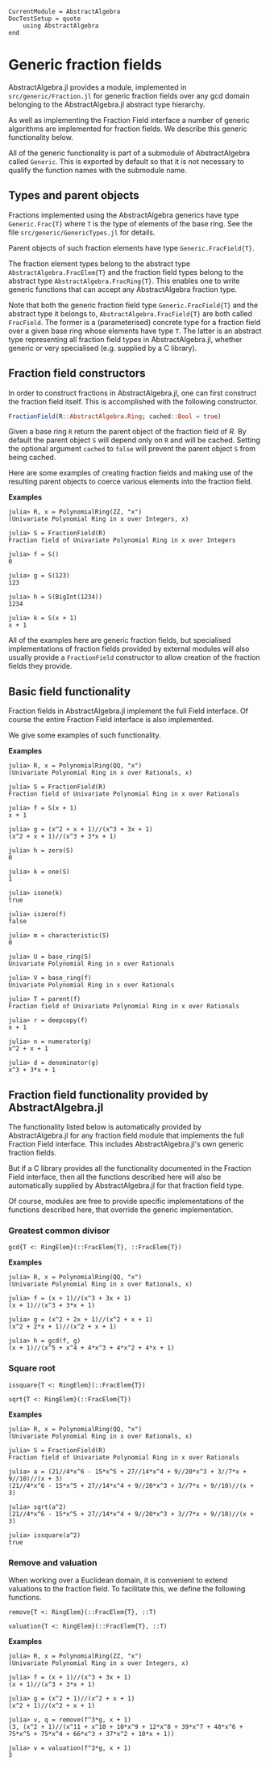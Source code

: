 ```@meta
CurrentModule = AbstractAlgebra
DocTestSetup = quote
    using AbstractAlgebra
end
```

# Generic fraction fields

AbstractAlgebra.jl provides a module, implemented in `src/generic/Fraction.jl` for
generic fraction fields over any gcd domain belonging to the AbstractAlgebra.jl
abstract type hierarchy.

As well as implementing the Fraction Field interface a number of generic algorithms are
implemented for fraction fields. We describe this generic functionality below.

All of the generic functionality is part of a submodule of AbstractAlgebra called
`Generic`. This is exported by default so that it is not necessary to qualify the
function names with the submodule name.

## Types and parent objects

Fractions implemented using the AbstractAlgebra generics have type `Generic.Frac{T}`
where `T` is the type of elements of the base ring. See the file
`src/generic/GenericTypes.jl` for details.

Parent objects of such fraction elements have type `Generic.FracField{T}`.

The fraction element types belong to the abstract type `AbstractAlgebra.FracElem{T}`
and the fraction field types belong to the abstract type `AbstractAlgebra.FracRing{T}`.
This enables one to write generic functions that can accept any AbstractAlgebra
fraction type.

Note that both the generic fraction field type `Generic.FracField{T}` and the abstract
type it belongs to, `AbstractAlgebra.FracField{T}` are both called `FracField`. The 
former is a (parameterised) concrete type for a fraction field over a given base ring
whose elements have type `T`. The latter is an abstract type representing all
fraction field types in AbstractAlgebra.jl, whether generic or very specialised (e.g.
supplied by a C library).

## Fraction field constructors

In order to construct fractions in AbstractAlgebra.jl, one can first construct the
fraction field itself. This is accomplished with the following constructor.

```julia
FractionField(R::AbstractAlgebra.Ring; cached::Bool = true)
```

Given a base ring `R` return the parent object of the fraction field of $R$. By default
the parent object `S` will depend only on `R` and will be cached. Setting the optional
argument `cached` to `false` will prevent the parent object `S` from being cached.

Here are some examples of creating fraction fields and making use of the
resulting parent objects to coerce various elements into the fraction field.

**Examples**

```jldoctest
julia> R, x = PolynomialRing(ZZ, "x")
(Univariate Polynomial Ring in x over Integers, x)

julia> S = FractionField(R)
Fraction field of Univariate Polynomial Ring in x over Integers

julia> f = S()
0

julia> g = S(123)
123

julia> h = S(BigInt(1234))
1234

julia> k = S(x + 1)
x + 1

```

All of the examples here are generic fraction fields, but specialised implementations
of fraction fields provided by external modules will also usually provide a
`FractionField` constructor to allow creation of the fraction fields they provide.

## Basic field functionality

Fraction fields in AbstractAlgebra.jl implement the full Field interface. Of course
the entire Fraction Field interface is also implemented.

We give some examples of such functionality.

**Examples**

```jldoctest
julia> R, x = PolynomialRing(QQ, "x")
(Univariate Polynomial Ring in x over Rationals, x)

julia> S = FractionField(R)
Fraction field of Univariate Polynomial Ring in x over Rationals

julia> f = S(x + 1)
x + 1

julia> g = (x^2 + x + 1)//(x^3 + 3x + 1)
(x^2 + x + 1)//(x^3 + 3*x + 1)

julia> h = zero(S)
0

julia> k = one(S)
1

julia> isone(k)
true

julia> iszero(f)
false

julia> m = characteristic(S)
0

julia> U = base_ring(S)
Univariate Polynomial Ring in x over Rationals

julia> V = base_ring(f)
Univariate Polynomial Ring in x over Rationals

julia> T = parent(f)
Fraction field of Univariate Polynomial Ring in x over Rationals

julia> r = deepcopy(f)
x + 1

julia> n = numerator(g)
x^2 + x + 1

julia> d = denominator(g)
x^3 + 3*x + 1

```

## Fraction field functionality provided by AbstractAlgebra.jl

The functionality listed below is automatically provided by AbstractAlgebra.jl for
any fraction field module that implements the full Fraction Field interface.
This includes AbstractAlgebra.jl's own generic fraction fields.

But if a C library provides all the functionality documented in the Fraction Field
interface, then all the functions described here will also be automatically supplied by
AbstractAlgebra.jl for that fraction field type.

Of course, modules are free to provide specific implementations of the functions
described here, that override the generic implementation.

### Greatest common divisor

```@docs
gcd{T <: RingElem}(::FracElem{T}, ::FracElem{T})
```

**Examples**

```jldoctest
julia> R, x = PolynomialRing(QQ, "x")
(Univariate Polynomial Ring in x over Rationals, x)

julia> f = (x + 1)//(x^3 + 3x + 1)
(x + 1)//(x^3 + 3*x + 1)

julia> g = (x^2 + 2x + 1)//(x^2 + x + 1)
(x^2 + 2*x + 1)//(x^2 + x + 1)

julia> h = gcd(f, g)
(x + 1)//(x^5 + x^4 + 4*x^3 + 4*x^2 + 4*x + 1)

```

### Square root

```@docs
issquare{T <: RingElem}(::FracElem{T})
```

```@docs
sqrt{T <: RingElem}(::FracElem{T})
```

**Examples**

```jldoctest
julia> R, x = PolynomialRing(QQ, "x")
(Univariate Polynomial Ring in x over Rationals, x)

julia> S = FractionField(R)
Fraction field of Univariate Polynomial Ring in x over Rationals

julia> a = (21//4*x^6 - 15*x^5 + 27//14*x^4 + 9//20*x^3 + 3//7*x + 9//10)//(x + 3)
(21//4*x^6 - 15*x^5 + 27//14*x^4 + 9//20*x^3 + 3//7*x + 9//10)//(x + 3)

julia> sqrt(a^2)
(21//4*x^6 - 15*x^5 + 27//14*x^4 + 9//20*x^3 + 3//7*x + 9//10)//(x + 3)

julia> issquare(a^2)
true
```

### Remove and valuation

When working over a Euclidean domain, it is convenient to extend valuations to the
fraction field. To facilitate this, we define the following functions.

```@docs
remove{T <: RingElem}(::FracElem{T}, ::T)
```

```@docs
valuation{T <: RingElem}(::FracElem{T}, ::T)
```

**Examples**

```jldoctest
julia> R, x = PolynomialRing(ZZ, "x")
(Univariate Polynomial Ring in x over Integers, x)

julia> f = (x + 1)//(x^3 + 3x + 1)
(x + 1)//(x^3 + 3*x + 1)

julia> g = (x^2 + 1)//(x^2 + x + 1)
(x^2 + 1)//(x^2 + x + 1)

julia> v, q = remove(f^3*g, x + 1)
(3, (x^2 + 1)//(x^11 + x^10 + 10*x^9 + 12*x^8 + 39*x^7 + 48*x^6 + 75*x^5 + 75*x^4 + 66*x^3 + 37*x^2 + 10*x + 1))

julia> v = valuation(f^3*g, x + 1)
3

```

